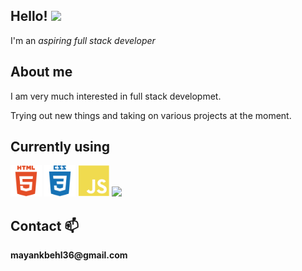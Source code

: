 <h2>Hello! <img src="https://raw.githubusercontent.com/MartinHeinz/MartinHeinz/master/wave.gif" width="30px"></h2> 
I'm an <em> aspiring full stack developer </em>
<br>

<h2>About me</h2>
<p> I am very much interested in full stack developmet.</p>
<p> Trying out new things and taking on various projects at the moment.</p>

<h2>Currently using</h2>
<p >
<img src="https://raw.githubusercontent.com/devicons/devicon/master/icons/html5/html5-plain-wordmark.svg" width="50px">
<img src="https://raw.githubusercontent.com/devicons/devicon/master/icons/css3/css3-plain-wordmark.svg" width="50px">
<img src="https://raw.githubusercontent.com/devicons/devicon/master/icons/javascript/javascript-plain.svg" width="50px">
<img src="https://upload.wikimedia.org/wikipedia/commons/d/d9/Node.js_logo.svg" width="75px">
</p>

<h2> Contact  📫</h2>
<b> mayankbehl36@gmail.com </b>
